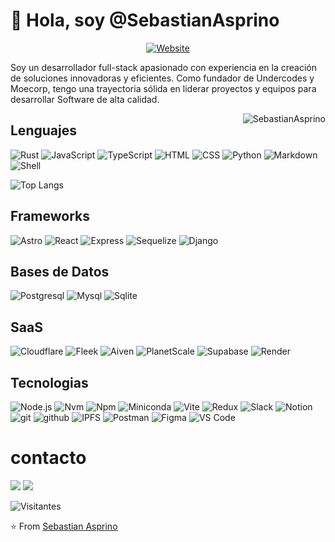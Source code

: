 # 👋 Hola, soy @SebastianAsprino
<p align="center">
<a href="https://asprino.dev"><img alt="Website" src="https://img.shields.io/badge/Website-asprino.dev-FB542B?style=flat-square&logo=brave"></a>
</p>
<div>
<p>Soy un desarrollador full-stack apasionado con experiencia en la creación de soluciones innovadoras y eficientes. Como fundador de Undercodes y Moecorp, tengo una trayectoria sólida en liderar proyectos y equipos para desarrollar Software de alta calidad.</p>
<img align="right" src="https://github-readme-stats-nine-sigma-90.vercel.app/api?username=SebastianAsprino&show_icons=true&include_all_commits=true&count_private=true&hide_border=true&theme=codeSTACKr" alt="SebastianAsprino" />
</div>

## Lenguajes

![Rust](https://img.shields.io/badge/-Rust-000000?style=flat-square&logo=rust)
![JavaScript](https://img.shields.io/badge/-JavaScript-000000?style=flat-square&logo=javascript)
![TypeScript](https://img.shields.io/badge/-TypeScript-000000?style=flat-square&logo=typescript)
![HTML](https://img.shields.io/badge/-HTML-000000?style=flat-square&logo=html5)
![CSS](https://img.shields.io/badge/-CSS-000000?style=flat-square&logo=css3)
![Python](https://img.shields.io/badge/-Python-000000?style=flat-square&logo=python)
![Markdown](https://img.shields.io/badge/-Markdown-000000?style=flat-square&logo=markdown)
![Shell](https://img.shields.io/badge/-Shell-000000?style=flat-square&logo=powershell)

![Top Langs](https://github-readme-stats-nine-sigma-90.vercel.app/api/top-langs/?username=SebastianAsprino&layout=compact&theme=codeSTACKr)

## Frameworks

![Astro](https://img.shields.io/badge/-Astro-000000?style=flat-square&logo=Astro)
![React](https://img.shields.io/badge/-React-000000?style=flat-square&logo=react)
![Express](https://img.shields.io/badge/-Express-000000?style=flat-square&logo=express)
![Sequelize](https://img.shields.io/badge/-Sequelize-000000?style=flat-square&logo=sequelize)
![Django](https://img.shields.io/badge/-Django-000000?style=flat-square&logo=Django)

## Bases de Datos

![Postgresql](https://img.shields.io/badge/-PostgreSQL-000000?style=flat-square&logo=postgresql)
![Mysql](https://img.shields.io/badge/-MySQL-000000?style=flat-square&logo=mysql)
![Sqlite](https://img.shields.io/badge/-Sqlite-000000?style=flat-square&logo=Sqlite)

## SaaS

![Cloudflare](https://img.shields.io/badge/-Cloudflare-000000?style=flat-square&logo=cloudflare)
![Fleek](https://img.shields.io/badge/-Fleek-000000?style=flat-square)
![Aiven](https://img.shields.io/badge/-Aiven-000000?style=flat-square)
![PlanetScale](https://img.shields.io/badge/-PlanetScale-000000?style=flat-square&logo=planetscale)
![Supabase](https://img.shields.io/badge/-Supabase-000000?style=flat-square&logo=supabase)
![Render](https://img.shields.io/badge/-Render-000000?style=flat-square&logo=render)

## Tecnologias

![Node.js](https://img.shields.io/badge/-Node.js-000000?style=flat-square&logo=nodedotjs)
![Nvm](https://img.shields.io/badge/-Nvm-000000?style=flat-square)
![Npm](https://img.shields.io/badge/-Npm-000000?style=flat-square&logo=npm)
![Miniconda](https://img.shields.io/badge/-Miniconda-000000?style=flat-square&logo=anaconda)
![Vite](https://img.shields.io/badge/-Vite-000000?style=flat-square&logo=vite)
![Redux](https://img.shields.io/badge/-Redux-000000?style=flat-square&logo=redux)
![Slack](https://img.shields.io/badge/-Slack-000000?style=flat-square&logo=slack)
![Notion](https://img.shields.io/badge/-Notion-000000?style=flat-square&logo=notion)
![git](https://img.shields.io/badge/-Git-000000?style=flat-square&logo=git)
![github](https://img.shields.io/badge/-Github-000000?style=flat-square&logo=github)
 ![IPFS](https://img.shields.io/badge/-Ipfs-000000?style=flat-square&logo=ipfs)
![Postman](https://img.shields.io/badge/-Postman-000000?style=flat-square&logo=postman)
![Figma](https://img.shields.io/badge/-Figma-000000?style=flat-square&logo=figma)
![VS Code](https://img.shields.io/badge/-VS_Code-000000?style=flat-square&logo=visualstudiocode)

# contacto

<p align="left">
<a href="mailto:contacto@asprino.dev"><img src="https://img.shields.io/badge/EMAIL-%236D4AFF.svg?&style=for-the-badge&logo=protonmail&logoColor=white"/></a>
<a href="https://www.linkedin.com/in/sebastian-alejandro-asprino-ortiz-432075249/"><img src="https://img.shields.io/badge/linkedin-%230077B5.svg?&style=for-the-badge&logo=linkedin&logoColor=white"/></a>
</p>

![Visitantes](https://komarev.com/ghpvc/?username=SebastianAsprino&color=dc143c&style=for-the-badge&label=VISITORS++++)

⭐️ From [Sebastian Asprino](https://github.com/SebastianAsprino)

<!---
SebastianAsprino/SebastianAsprino is a ✨ special ✨ repository because its `README.md` (this file) appears on your GitHub profile.
You can click the Preview link to take a look at your changes.
--->

<!-- estilo que no use, puede que lo use a futuro.
![Git](https://img.shields.io/badge/-Git-black?style=for-the-badge&logo=git) 
![Email](https://img.shields.io/badge/Email-asprinosebastian@proton.me-black?style=flat-square&logo=protonmail)
![Email](https://img.shields.io/badge/Email-blue?style=flat-square&logo=protonmail&color=black)
-->





<!-- [![committers.top badge](https://user-badge.committers.top/colombia/SebastianAsprino.svg)](https://user-badge.committers.top/colombia/SebastianAsprino) -->


<!-- 
![:name](https://count.getloli.com/get/@SAAO?theme=rule34) -->
